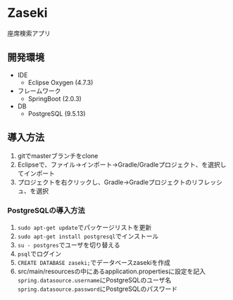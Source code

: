 # Zaseki
座席検索アプリ

## 開発環境
* IDE
   * Eclipse Oxygen (4.7.3)
* フレームワーク
   *  SpringBoot (2.0.3)
* DB
   * PostgreSQL (9.5.13)
   
## 導入方法
1. gitでmasterブランチをclone
2. Eclipseで、ファイル→インポート→Gradle/Gradleプロジェクト、を選択してインポート
3. プロジェクトを右クリックし、Gradle→Gradleプロジェクトのリフレッシュ、を選択

### PostgreSQLの導入方法
1. `sudo apt-get update`でパッケージリストを更新
2. `sudo apt-get install postgresql`でインストール
3. `su - postgres`でユーザを切り替える
4. `psql`でログイン
5. `CREATE DATABASE zaseki;`でデータベースzasekiを作成
6. src/main/resourcesの中にあるapplication.propertiesに設定を記入  `spring.datasource.username`にPostgreSQLのユーザ名  `spring.datasource.password`にPostgreSQLのパスワード
